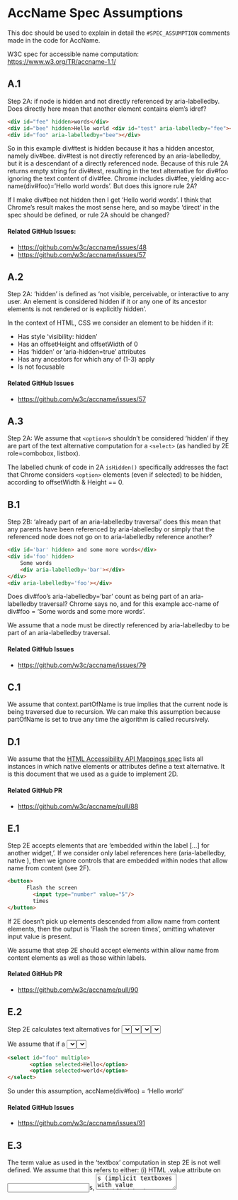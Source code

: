 # AccName Spec Assumptions

This doc should be used to explain in detail the `#SPEC_ASSUMPTION` comments made in the code for AccName.

W3C spec for accessible name computation: https://www.w3.org/TR/accname-1.1/

## A.1
Step 2A: if node is hidden and not directly referenced by aria-labelledby. Does directly here mean that another element contains elem’s idref?
```html
<div id="fee" hidden>words</div>
<div id="bee" hidden>Hello world <div id="test" aria-labelledby="fee"></div></div>
<div id="foo" aria-labelledby="bee"></div>
```
So in this example div#test is hidden because it has a hidden ancestor, namely div#bee. div#test is not directly referenced by an aria-labelledby, but it is a descendant of a directly referenced node. Because of this rule 2A returns empty string for div#test, resulting in the text alternative for div#foo ignoring the text content of div#fee. Chrome includes div#fee, yielding acc-name(div#foo)=’Hello world words’. But does this ignore rule 2A?

If I make div#bee not hidden then I get ‘Hello world words’. I think that Chrome’s result makes the most sense here, and so maybe ‘direct’ in the spec should be defined, or rule 2A should be changed?

#### Related GitHub Issues:
- https://github.com/w3c/accname/issues/48
- https://github.com/w3c/accname/issues/57
## A.2
Step 2A: ‘hidden’ is defined as ‘not visible, perceivable, or interactive to any user. An element is considered hidden if it or any one of its ancestor elements is not rendered or is explicitly hidden’.

In the context of HTML, CSS we consider an element to be hidden if it:
- Has style ‘visibility: hidden’
- Has an offsetHeight and offsetWidth of 0
- Has ‘hidden’ or ‘aria-hidden=true’ attributes
- Has any ancestors for which any of (1-3) apply
- Is not focusable

#### Related GitHub Issues
- https://github.com/w3c/accname/issues/57
## A.3
Step 2A: We assume that `<option>`s shouldn’t be considered ‘hidden’ if they are part of the text alternative computation for a `<select>` (as handled by 2E role=combobox, listbox).

The labelled chunk of code in 2A `isHidden()` specifically addresses the fact that Chrome considers `<option>` elements (even if selected) to be hidden, according to offsetWidth & Height == 0.

## B.1
Step 2B: ‘already part of an aria-labelledby traversal’ does this mean that any parents have been referenced by aria-labelledby or simply that the referenced node does not go on to aria-labelledby reference another?
```html
<div id='bar' hidden> and some more words</div>
<div id='foo' hidden>
    Some words 
    <div aria-labelledby='bar'></div>
</div>
<div aria-labelledby='foo'></div>
```
Does div#foo’s aria-labelledby=’bar’ count as being part of an aria-labelledby traversal? Chrome says no, and for this example acc-name of div#foo = ‘Some words and some more words’.

We assume that a node must be directly referenced by aria-labelledby to be part of an aria-labelledby traversal.
#### Related GitHub Issues
- https://github.com/w3c/accname/issues/79

## C.1
We assume that context.partOfName is true implies that the current node is being traversed due to recursion. We can make this assumption because partOfName is set to true any time the algorithm is called recursively.
## D.1
We assume that the [HTML Accessibility API Mappings spec](https://www.w3.org/TR/html-aam-1.0/#accessible-name-and-description-computation) lists all instances in which native elements or attributes define a text alternative. It is this document that we used as a guide to implement 2D.

#### Related GitHub PR
- https://github.com/w3c/accname/pull/88

## E.1
Step 2E accepts elements that are ‘embedded within the label [...] for another widget,’. If we consider only label references here (aria-labelledby, native <label>), then we ignore controls that are embedded within nodes that allow name from content (see 2F).
```html
<button>
      Flash the screen
    	<input type="number" value="5"/>
    	times
</button>
```
If 2E doesn’t pick up elements descended from allow name from content elements, then the output is ‘Flash the screen times’, omitting whatever input value is present.

We assume that step 2E should accept elements within allow name from content elements as well as those within labels.

#### Related GitHub PR
- https://github.com/w3c/accname/pull/90

## E.2
Step 2E calculates text alternatives for <select> controls that are part of an accessible name. It defines the text alternative for a <select> as the text alternative for the chosen option in that <select>. This potentially ignores <select>s in which multiple options may be selected.

We assume that if a <select> has multiple selected options, then the text alternative for that <select> should be a string containing the text alternative for each of the selected options separated by spaces.
```html
<select id="foo" multiple>
       <option selected>Hello</option>
       <option selected>world</option>
</select>
```
So under this assumption, accName(div#foo) = ‘Hello world’
	
#### Related GitHub Issues
- https://github.com/w3c/accname/issues/91

## E.3
The term value as used in the ‘textbox’ computation in step 2E is not well defined. We assume that this refers to either:
(i) HTML .value attribute on <input>s, <textarea>s (implicit textboxes with value specified by host language attribute).
(ii) Subtree text content for elements with explicit role=’textbox’.

In case (ii), simply ignoring the text alternative computation in this step results in the node being passed on to 2F for text alternative computation.
## E.4
We assume that the text alternative computation for nodes with role ‘menu button’ is handled by 2F.

This is based on an assumption that the text alternative for a menu button should be calculated in the same way as that of a button as in 2F.

This assumption relies on the fact that all nodes that are accepted by 2E may also be accepted by 2F due to context.partOfName = true. So ignoring the node in 2E simply results in that node being passed on to 2F.

#### Related GitHub PR
- https://github.com/w3c/accname/pull/92

## G.1
Step 2G: It is stated that the accessible name for an element should be a flat string at the end of section 4.3. In step 2D it’s explicitly stated that the text alternative should be a flat string. 
Step 2G, however, does not state that the text alternative should be a flat string -- we are assuming that it should be in order to ensure that the accessible name as a whole is a flat string.
#### Related GitHub Issues
- https://github.com/w3c/accname/issues/63
## CON.1
Context interface: we assume that aria-labelledby and native label references may both be handled by a single boolean node marker directLabelReference. This assumption is made because the two conditions appear alongside one another in rules 2A, 2E, 2F.

We also assume that nodes directly labelled by native labels are part of an aria-labelledby traversal as mentioned in 2B. This means that aria-labelledby attributes on <label> elements [that are currently being used to label an element whose text alternative is being computed] will not be followed.

For example:
```html
<div id="baz">world!</div>
<label id="bar" for="foo" aria-labelledby="baz">
	Hello
</label>
<div id="foo"></div>
```
Under our assumption, accName(div#foo) = ‘Hello’ and accName(label#bar) = ‘world!’
## CON.2
Context interface: we make the assumption that all of the following node conditions are equivalent:
- referenced by aria-labelledby 
- native host language text alternative element 
- traversal of the current node is due to recursion 
- embedded within the label for another widget 
- allows name from content
- a descendant of an element whose Accessible Name is being computed
- And thus that they may all be represented by a single node marker partOfName.

We make this assumption because any node that is accepted by rule 2F will always be sent back to 2F.i by 2H as long as it has descendants, even if it doesn’t satisfy the conditions for 2F.
